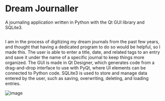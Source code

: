 # Dream Journaller
A journaling application written in Python with the Qt GUI library and SQLite3.
##
I am in the process of digitizing my dream journals from the past few years, and thought that having a dedicated program to do so would be helpful, so I made this.
The user is able to enter a title, date, and related tags to an entry and save it under the name of a specific journal to keep things more organized.
The GUI is made in Qt Designer, which generates code from a drag-and-drop interface to use with PyQt, where UI elements can be connected to Python code. SQLite3 is used to store and manage data entered by the user, such as saving, overwriting, deleting, and loading entries.

![image](https://user-images.githubusercontent.com/63424655/130374384-3f346663-0b00-4a23-9e35-cfd651e16aa5.png)
